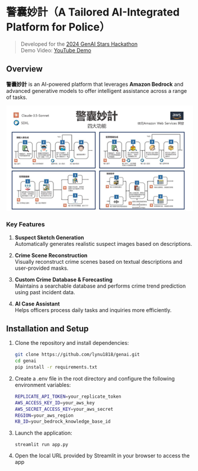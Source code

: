 # 警囊妙計（A Tailored AI-Integrated Platform for Police）
> Developed for the [2024 GenAI Stars Hackathon](https://genaistars.org.tw/award/hackathon/13)  
> Demo Video: [YouTube Demo](https://www.youtube.com/watch?v=mFWuRH6CZG8&t=2s)

## Overview

**警囊妙計** is an AI-powered platform that leverages **Amazon Bedrock** and advanced generative models to offer intelligent assistance across a range of tasks.

![alt text](image.png)

### Key Features

1. **Suspect Sketch Generation**  
   Automatically generates realistic suspect images based on descriptions.

2. **Crime Scene Reconstruction**  
   Visually reconstruct crime scenes based on textual descriptions and user-provided masks.

3. **Custom Crime Database & Forecasting**  
   Maintains a searchable database and performs crime trend prediction using past incident data.

4. **AI Case Assistant**  
   Helps officers process daily tasks and inquiries more efficiently.


## Installation and Setup


1. Clone the repository and install dependencies:
    ```bash
    git clone https://github.com/lynu1818/genai.git
    cd genai
    pip install -r requirements.txt
    ```

2. Create a .env file in the root directory and configure the following environment variables:
    ```bash
    REPLICATE_API_TOKEN=your_replicate_token
    AWS_ACCESS_KEY_ID=your_aws_key
    AWS_SECRET_ACCESS_KEY=your_aws_secret
    REGION=your_aws_region
    KB_ID=your_bedrock_knowledge_base_id
    ```

3. Launch the application:
    ```
    streamlit run app.py
    ```
4. Open the local URL provided by Streamlit in your browser to access the app